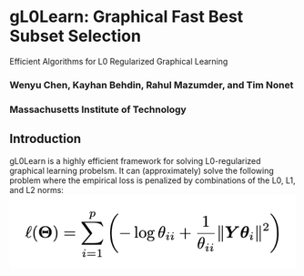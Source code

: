 # gL0Learn: Graphical Fast Best Subset Selection
Efficient Algorithms for L0 Regularized Graphical Learning

### Wenyu Chen, Kayhan Behdin, Rahul Mazumder, and Tim Nonet
### Massachusetts Institute of Technology

## Introduction
gL0Learn is a highly efficient framework for solving L0-regularized graphical learning probelsm. It can (approximately) solve the following problem where the empirical loss is penalized by combinations of the L0, L1, and L2 norms:
![Alt text](/docs/images/symmetric-pseudo-likelihood-loss-function.png)
